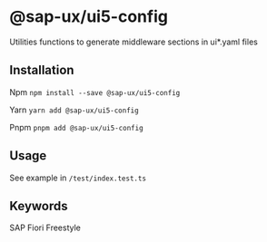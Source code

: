 # @sap-ux/ui5-config

Utilities functions to generate middleware sections in ui*.yaml files



## Installation
Npm
`npm install --save @sap-ux/ui5-config`

Yarn
`yarn add @sap-ux/ui5-config`

Pnpm
`pnpm add @sap-ux/ui5-config`

## Usage
See example in `/test/index.test.ts`

## Keywords
SAP Fiori Freestyle
